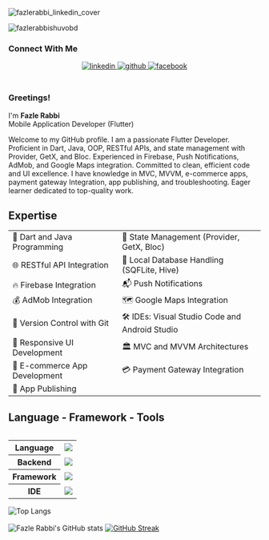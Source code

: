 ![fazlerabbi_linkedin_cover](https://github.com/fazlerabbishuvobd/fazlerabbishuvobd/assets/118497272/b991763a-cdc7-43ff-a84d-6e94eae04cc8)
<br>
<p align="left"> <img src="https://komarev.com/ghpvc/?username=fazlerabbishuvobd&label=Profile%20views&color=0e75b6&style=flat" alt="fazlerabbishuvobd" /> </p>

### Connect With Me  
<div align="center">
<a href="https://www.linkedin.com/in/fazlerabbishuvo79/" target="_blank">
<img src=https://img.shields.io/badge/linkedin-%231E77B5.svg?&style=for-the-badge&logo=linkedin&logoColor=white alt=linkedin style="margin-bottom: 5px;" />
</a>
 <a href="https://github.com/fazlerabbi-shuvo" target="_blank">
<img src=https://img.shields.io/badge/github-%2324292e.svg?&style=for-the-badge&logo=github&logoColor=white alt=github style="margin-bottom: 5px;" />
</a>
<a href="https://www.facebook.com/fazlerabbi.shuvo.73932/" target="_blank">
<img src=https://img.shields.io/badge/facebook-%232E87FB.svg?&style=for-the-badge&logo=facebook&logoColor=white alt=facebook style="margin-bottom: 5px;" />
</a>  
</div>  
<br/>  

### Greetings!
I'm <b>Fazle Rabbi</b> <br>
Mobile Application Developer (Flutter)

Welcome to my GitHub profile. I am a passionate Flutter Developer. Proficient in Dart, Java, OOP, RESTful APIs, and state management with Provider, GetX, and Bloc. Experienced in Firebase, Push Notifications, AdMob, and Google Maps integration. Committed to clean, efficient code and UI excellence. I have knowledge in MVC, MVVM, e-commerce apps, payment gateway Integration, app publishing, and troubleshooting. Eager learner dedicated to top-quality work.

## Expertise
<table align="center">
        <tr>
            <td>📝 Dart and Java Programming</td>
            <td>🚀 State Management (Provider, GetX, Bloc)</td>
        </tr>
        <tr>
            <td>🌐 RESTful API Integration</td>
            <td>💾 Local Database Handling (SQFLite, Hive)</td>
        </tr>
        <tr>
            <td>🔥 Firebase Integration</td>
            <td>📬 Push Notifications</td>
        </tr>
        <tr>
            <td>💰 AdMob Integration</td>
            <td>🗺️ Google Maps Integration</td>
        </tr>
        <tr>
            <td>📑 Version Control with Git</td>
            <td>🛠️ IDEs: Visual Studio Code and Android Studio</td>
        </tr>
        <tr>
            <td>📱 Responsive UI Development</td>
            <td>🏛️ MVC and MVVM Architectures</td>
        </tr>
        <tr>
            <td>🛒 E-commerce App Development</td>
            <td>💳 Payment Gateway Integration</td>
        </tr>
        <tr>
            <td>🚀 App Publishing</td>
            <td></td>
        </tr>
    </table>

## Language - Framework - Tools
 
 <table align="right">
    <tr>
      <th>Language</th>
      <td>
        <a href="https://skillicons.dev">
          <img src="https://skillicons.dev/icons?i=c,cpp,python,java,dart"/>
        </a>
      </td>
    </tr>
    <tr>
      <th>Backend</th>
      <td>
        <a href="https://skillicons.dev">
          <img src="https://skillicons.dev/icons?i=mysql,firebase"/>
        </a>
      </td>
    </tr>
    <tr>
      <th>Framework</th>
      <td>
        <a href="https://skillicons.dev">
          <img src="https://skillicons.dev/icons?i=flutter"/>
        </a>
      </td>
    </tr>
    <tr>
      <th>IDE</th>
      <td>
        <a href="https://skillicons.dev">
          <img src="https://skillicons.dev/icons?i=androidstudio,vscode,eclipse"/>
        </a>
      </td>
    </tr>
  </table>

<be>

![Top Langs](https://github-readme-stats.vercel.app/api/top-langs/?username=fazlerabbishuvobd&theme=tokyonight)<br><br> 
![Fazle Rabbi's GitHub stats](https://github-readme-stats.vercel.app/api?username=fazlerabbishuvobd&show_icons=true&theme=transparent)
[![GitHub Streak](https://streak-stats.demolab.com/?user=fazlerabbishuvobd&theme=highcontrast)](https://git.io/streak-stats)

<br><br>
<br><br>

